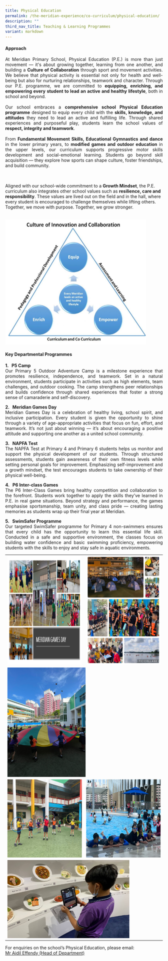 ```yaml
---
title: Physical Education
permalink: /the-meridian-experience/co-curriculum/physical-education/
description: ""
third_nav_title: Teaching & Learning Programmes
variant: markdown
---
```


#### Approach

<p align="justify">At Meridian Primary School, Physical Education (P.E.) is more than just movement — it's about growing together, learning from one another, and building a <b>Culture of Collaboration</b> through sport and movement activities. We believe that physical activity is essential not only for health and well-being but also for nurturing relationships, teamwork and character. Through our P.E. programme, we are committed to <b>equipping, enriching, and empowering every student to lead an active and healthy lifestyle</b>, both in school and beyond.<br><br>
Our school embraces a <b>comprehensive school Physical Education programme</b> designed to equip every child with the <b>skills, knowledge, and attitudes</b> they need to lead an active and fulfilling life. Through shared experiences and purposeful play, students learn the school values of <b>respect, integrity and teamwork</b>.
<br><br>
From <b>Fundamental Movement Skills, Educational Gymnastics and dance</b> in the lower primary years, to <b>modified games and outdoor education</b> in the upper levels, our curriculum supports progressive motor skills development and social-emotional learning. Students go beyond skill acquisition — they explore how sports can shape culture, foster friendships, and build community.
	
<br><br>
	Aligned with our school-wide commitment to a <b>Growth Mindset</b>, the P.E. curriculum also integrates other school values such as <b>resilience, care and responsibility</b>. These values are lived out on the field and in the hall, where every student is encouraged to challenge themselves while lifting others.
Together, we move with purpose. Together, we grow stronger.

</p><br>

<img src="/images/The%20Meridian%20Experience/PE%20Dept/PE-Approach-720x616.jpg" style="width:450px;height:400px;float:center">


    
#### Key Departmental Programmes

<p align="justify"><b>1. &nbsp; P5 Camp</b><br>
Our Primary 5 Outdoor Adventure Camp is a milestone experience that promotes resilience, independence, and teamwork. Set in a natural environment, students participate in activities such as high elements, team challenges, and outdoor cooking. The camp strengthens peer relationships and builds confidence through shared experiences that foster a strong sense of camaraderie and self-discovery.
</p>  
<p align="justify"><b>2. &nbsp; Meridian Games  Day</b><br>
Meridian Games Day is a celebration of healthy living, school spirit, and inclusive participation. Every student is given the opportunity to shine through a variety of age-appropriate activities that focus on fun, effort, and teamwork. It’s not just about winning — it’s about encouraging a positive attitude and supporting one another as a united school community.
</p> 

<p align="justify"><b>3. &nbsp; NAPFA Test </b><br>
The NAPFA Test at Primary 4 and Primary 6 students helps us monitor and support the physical development of our students. Through structured assessments, students gain awareness of their own fitness levels while setting personal goals for improvement. Emphasizing self-improvement and a growth mindset, the test encourages students to take ownership of their physical well-being.
</p>

<p align="justify"><b>4. &nbsp; P6 Inter-class Games </b><br>
The P6 Inter-Class Games bring healthy competition and collaboration to the forefront. Students work together to apply the skills they’ve learned in P.E. in real game situations. Beyond strategy and performance, the games emphasise sportsmanship, team unity, and class pride — creating lasting memories as students wrap up their final year at Meridian.
</p>

<p align="justify"><b>5. &nbsp; SwimSafer Programme </b><br>
Our targeted SwimSafer programme for Primary 4 non-swimmers ensures that every child has the opportunity to learn this essential life skill. Conducted in a safe and supportive environment, the classes focus on building water confidence and basic swimming proficiency, empowering students with the skills to enjoy and stay safe in aquatic environments.
</p>

<table style="width:100%">
  <tbody>
		<tr><td><img src="/images/The%20Meridian%20Experience/PE%20Dept/2024_PE1.png" style="width:350px;height:350px;float:center"></td>
    <td><img src="/images/The%20Meridian%20Experience/PE%20Dept/2024_PE2.png" style="width:350px;height:350px;float:center"></td>
	</tr>
	<tr>
    <td colspan="2"><img src="/images/The%20Meridian%20Experience/PE%20Dept/2023/Recess%20Play%203.jpg" style="width:250px;height:350px;float:center"></td>
	</tr>
	<tr>
    <td><img src="/images/The%20Meridian%20Experience/PE%20Dept/2023/Recess%20play%201.jpg" style="width:450px;height:250px;float:center"></td>
    <td><img src="/images/The%20Meridian%20Experience/PE%20Dept/2024_PE5.png" style="width:450px;height:250px;float:center"></td>
	</tr>
	<tr>
    <td colspan="2"><img src="/images/The%20Meridian%20Experience/PE%20Dept/2024_PE6.png" style="width:390px;height:250px;float:center"></td>
	</tr>
</tbody></table>


 For enquiries on the school’s Physical Education, please email:<br>
<a href="mailto:aidil_effendy@moe.edu.sg">Mr Aidil Effendy (Head of Department)</a>